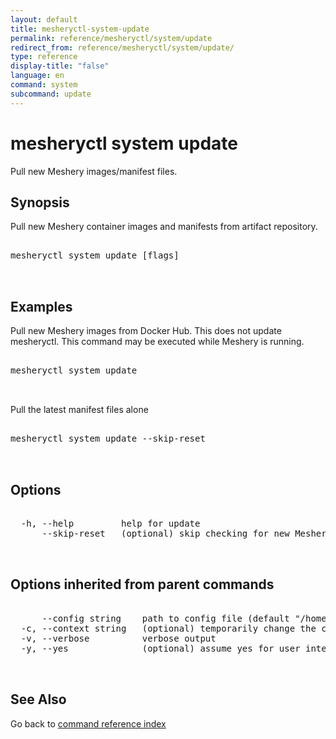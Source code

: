 ```yaml
---
layout: default
title: mesheryctl-system-update
permalink: reference/mesheryctl/system/update
redirect_from: reference/mesheryctl/system/update/
type: reference
display-title: "false"
language: en
command: system
subcommand: update
---
```


# mesheryctl system update

Pull new Meshery images/manifest files.

## Synopsis

Pull new Meshery container images and manifests from artifact repository.

<pre class='codeblock-pre'>
<div class='codeblock'>
mesheryctl system update [flags]

</div>
</pre> 

## Examples

Pull new Meshery images from Docker Hub. This does not update mesheryctl. This command may be executed while Meshery is running.
<pre class='codeblock-pre'>
<div class='codeblock'>
mesheryctl system update

</div>
</pre> 

Pull the latest manifest files alone
<pre class='codeblock-pre'>
<div class='codeblock'>
mesheryctl system update --skip-reset

</div>
</pre> 

## Options

<pre class='codeblock-pre'>
<div class='codeblock'>
  -h, --help         help for update
      --skip-reset   (optional) skip checking for new Meshery manifest files.

</div>
</pre>

## Options inherited from parent commands

<pre class='codeblock-pre'>
<div class='codeblock'>
      --config string    path to config file (default "/home/runner/.meshery/config.yaml")
  -c, --context string   (optional) temporarily change the current context.
  -v, --verbose          verbose output
  -y, --yes              (optional) assume yes for user interactive prompts.

</div>
</pre>

## See Also

Go back to [command reference index](/reference/mesheryctl/) 
